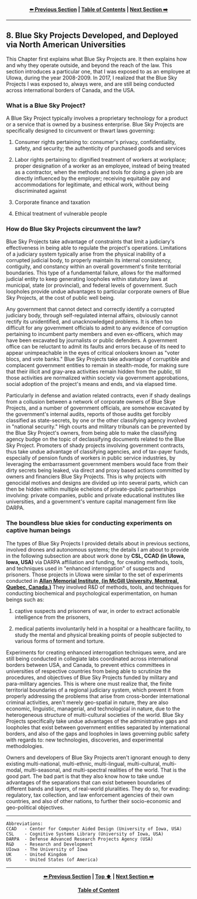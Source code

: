<div align="center">
  
  **[:arrow_left: Previous Section][Prev] | [Table of Contents][TOC] | [Next Section :arrow_right:][Next]**
  
  [Prev]: /expose/07-0.md
  [Next]: /expose/08-1.md
  [TOC]: /README.md#table-of-contents
  
</div>

---

## 8. Blue Sky Projects Developed, and Deployed via North American Universities

This Chapter first explains what Blue Sky Projects are. It then explains how and why they operate outside, and beyond the reach of the law. This  section introduces a particular one, that I was exposed to as an employee at UIowa, during the year 2008-2009. In 2017, I realized that the Blue Sky Projects I was exposed to, always were, and are still being conducted across international borders of Canada, and the USA. 

### What is a Blue Sky Project?

A Blue Sky Project typically involves a proprietary technology for a product or a service that is owned by a business enterprise. Blue Sky Projects are specifically designed to circumvent or thwart laws governing: 

1. Consumer rights pertaining to: consumer's privacy, confidentiality, safety, and security; the authenticity of purchased goods and services

1. Labor rights pertaining to: dignified treatment of workers at workplace; proper designation of a worker as an employee, instead of being treated as a contractor, when the methods and tools for doing a given job are directly influenced by the employer; receiving equitable pay and accommodations for legitimate, and ethical work, without being discriminated against 

1. Corporate finance and taxation

1. Ethical treatment of vulnerable people

### How do Blue Sky Projects circumvent the law?

Blue Sky Projects take advantage of constraints that limit a judiciary's effectiveness in being able to regulate the project's operations. Limitations of a judiciary system typically arise from the physical inability of a corrupted judicial body, to properly maintain its internal consistency, contiguity, and constancy within an overall government's finite territorial boundaries. This type of a fundamental failure, allows for the malformed judicial entity to keep generating loopholes within statutory laws at municipal, state (or provincial), and federal levels of government. Such loopholes provide undue advantages to particular corporate owners of Blue Sky Projects, at the cost of public well being. 

Any government that cannot detect and correctly identify a corrupted judiciary body, through self-regulated internal affairs, obviously cannot rectify its unidentified, and unacknowledged problems. It is often too difficult for any government officials to admit to any evidence of corruption pertaining to incumbent party members and even ex-officers, which may have been excavated by journalists or public defenders. A government office can be reluctant to admit its faults and errors because of its need to appear unimpeachable in the eyes of critical onlookers known as "voter blocs, and vote banks." Blue Sky Projects take advantage of corruptible and complacent government entities to remain in stealth-mode, for making sure that their illicit and gray-area activities remain hidden from the public, till those activities are normalized within society via government approbations, social adoption of the project's means and ends, and via elapsed time. 

Particularly in defense and aviation related contracts, even if shady dealings from a collusion between a network of corporate owners of Blue Skye Projects, and a number of government officials, are somehow excavated by the government's internal audits, reports of those audits get forcibly classified as state-secrets, by one or the other classifying agency involved in "national security." High courts and military tribunals can be prevented by the Blue Sky Project's owners, from being able to make the classifying agency budge on the topic of declassifying documents related to the Blue Sky Project. Promoters of shady projects involving government contracts, thus take undue advantage of classifying agencies, and of tax-payer funds, especially of pension funds of workers in public service industries, by leveraging the embarrassment government members would face from their dirty secrets being leaked, via direct and proxy based actions committed by owners and financiers Blue Sky Projects. This is why projects with genocidal motives and designs are divided up into several parts, which can then be hidden within multiple echelons of private-public partnerships involving: private companies, public and private educational institutes like universities, and a government's venture capital management firm like DARPA. 

### The boundless blue skies for conducting experiments on captive human beings

The types of Blue Sky Projects I provided details about in previous sections, involved drones and autonomous systems; the details I am about to provide in the following subsection are about work done by **CSL, CCAD (in UIowa, Iowa, USA)** via DARPA affiliation and funding, for creating methods, tools, and techniques used in "enhanced interrogation" of suspects and prisoners. Those projects in UIowa were similar to the set of experiments conducted in **[Allan Memorial Institute, (in McGill University, Montreal, Quebec, Canada.)](https://en.wikipedia.org/wiki/MKUltra#Experiments_on_Canadians)** They involved R&D of methods, tools, and techniques for conducting biochemical and psychological experimentation, on human beings such as: 

1. captive suspects and prisoners of war, in order to extract actionable intelligence from the prisoners,  

1. medical patients involuntarily held in a hospital or a healthcare facility, to study the mental and physical breaking points of people subjected to various forms of torment and torture. 

Experiments for creating enhanced interrogation techniques were, and are still being conducted in collegiate labs coordinated across international borders between USA, and Canada, to prevent ethics committees in universities of respective countries from being able to scrutinize the procedures, and objectives of Blue Sky Projects funded by military and para-military agencies. This is where one must realize that, the finite territorial boundaries of a regional judiciary system, which prevent it from properly addressing the problems that arise from cross-border international criminal activities, aren't merely geo-spatial in nature, they are also economic, linguistic, managerial, and technological in nature, due to the heterogeneous structure of multi-cultural societies of the world. Blue Sky Projects specifically take undue advantages of the administrative gaps and loopholes that exist between government entities separated by international borders, and also of the gaps and loopholes in laws governing public safety with regards to: new technologies, discoveries, and experimental methodologies.  

Owners and developers of Blue Sky Projects aren't ignorant enough to deny existing multi-national, multi-ethnic, multi-lingual, multi-cultural, multi-modal, multi-seasonal, and multi-spectral realities of the world. That is the good part. The bad part is that they also know how to take undue advantages of the separations that can exist between boundaries of different bands and layers, of real-world pluralities. They do so, for evading: regulatory, tax collection, and law enforcement agencies of their own countries, and also of other nations, to further their socio-economic and geo-political objectives. 

---

```
Abbreviations:
CCAD   - Center for Computer Aided Design (University of Iowa, USA)
CSL    - Cognitive Systems Library (University of Iowa, USA)
DARPA  - Defense Advanced Research Projects Agency (USA)
R&D    - Research and Development
UIowa  - The University of Iowa
UK     - United Kingdom
US     - United States (of America)
```

---

<div align="center">
  
  **[:arrow_left: Previous Section][Prev] | [Top :arrow_up:][Top] | [Next Section :arrow_right:][Next]** 
  
  **[Table of Content][TOC]**

  [Prev]: /expose/07-0.md
  [Top]: /expose/08-0.md#8-blue-sky-projects-developed-and-deployed-via-north-american-universities
  [Next]: /expose/08-1.md
  [TOC]: /README.md#table-of-contents
  
</div>
